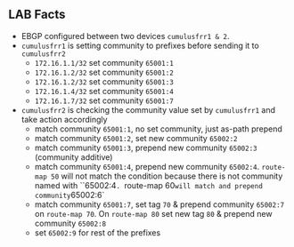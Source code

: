 ## LAB Facts

- EBGP configured between two devices `cumulusfrr1 & 2`.
- `cumulusfrr1` is setting community to prefixes before sending it to `cumulusfrr2`
  - `172.16.1.1/32` set community `65001:1`
  - `172.16.1.2/32` set community `65001:2`
  - `172.16.1.2/32` set community `65001:3`
  - `172.16.1.4/32` set community `65001:4`
  - `172.16.1.7/32` set community `65001:7`
- `cumulusfrr2` is checking the community value set by `cumulusfrr1` and take action accordingly
  - match community `65001:1`, no set community, just as-path prepend
  - match community `65001:2`, set new community `65002:2`
  - match community `65001:3`, prepend new community `65002:3` (community additive)
  - match community `65001:4`, prepend new community `65002:4`. `route-map 50` will not match the condition because there is not community named with ``65002:4`. `route-map 60` will match and prepend community `65002:6`
  - match community `65001:7`, set tag `70` & prepend community `65002:7` on `route-map 70`. On `route-map 80` set new tag `80` & prepend new community `65002:8`
  - set `65002:9` for rest of the prefixes
